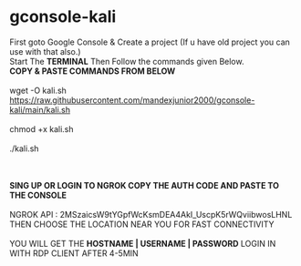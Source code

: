 # gconsole-kali

First goto Google Console & Create a project (If u have old project you can use with that also.)<br>
Start The <b>TERMINAL</b> Then Follow the commands given Below.
<br>
<b>COPY & PASTE COMMANDS FROM BELOW</b>
<br>
<br>
wget -O kali.sh https://raw.githubusercontent.com/mandexjunior2000/gconsole-kali/main/kali.sh
<br>
<br>
chmod +x kali.sh
<br>
<br>
./kali.sh

<br>
<br>
<b>SING UP OR LOGIN TO NGROK COPY THE AUTH CODE AND PASTE TO THE CONSOLE</b>
<br>
<br>
NGROK API : 2MSzaicsW9tYGpfWcKsmDEA4AkI_UscpK5rWQviibwosLHNL <br>
THEN CHOOSE THE LOCATION NEAR YOU FOR FAST CONNECTIVITY
<br>
<br>
YOU WILL GET THE <b>HOSTNAME | USERNAME | PASSWORD</b>
 LOGIN IN WITH RDP CLIENT AFTER 4-5MIN



